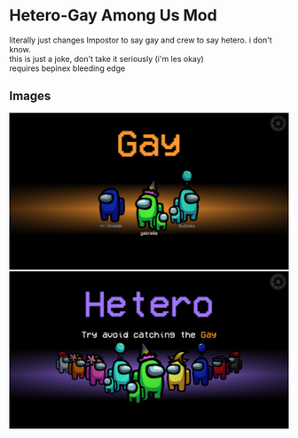 # Hetero-Gay Among Us Mod
literally just changes Impostor to say gay and crew to say hetero. i don't know.
<br>
this is just a joke, don't take it seriously (i'm les okay)
<br>
requires bepinex bleeding edge
## Images
<img src ="imgs/gay.png" width="1000"></img><br>
<img src ="imgs/hetero.png" width="1000"></img>
